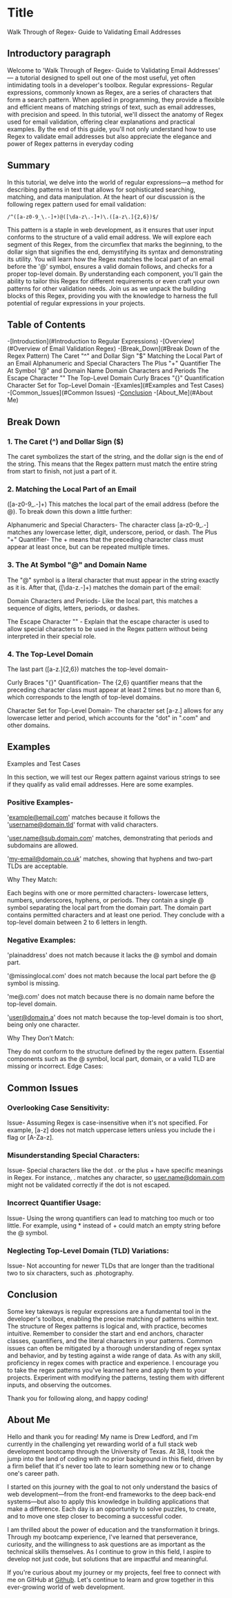 # Title 
Walk Through of Regex- Guide to Validating Email Addresses
## Introductory paragraph 
Welcome to 'Walk Through of Regex- Guide to Validating Email Addresses' — a tutorial designed to spell out one of the most useful, yet often intimidating tools in a developer's toolbox.
 Regular expressions- Regular expressions, commonly known as Regex, are a series of characters that form a search pattern. When applied in programming, they provide a flexible and efficient means of matching strings of text, such as email addresses, with precision and speed. In this tutorial, we'll dissect the anatomy of Regex used for email validation, offering clear explanations and practical examples. By the end of this guide, you'll not only understand how to use Regex to validate email addresses but also appreciate the elegance and power of Regex patterns in everyday coding

## Summary
In this tutorial, we delve into the world of regular expressions—a method for describing patterns in text that allows for sophisticated searching, matching, and data manipulation. At the heart of our discussion is the following regex pattern used for email validation:

```Regex-
/^([a-z0-9_\.-]+)@([\da-z\.-]+)\.([a-z\.]{2,6})$/
```

This pattern is a staple in web development, as it ensures that user input conforms to the structure of a valid email address. We will explore each segment of this Regex, from the circumflex that marks the beginning, to the dollar sign that signifies the end, demystifying its syntax and demonstrating its utility. You will learn how the Regex matches the local part of an email before the '@' symbol, ensures a valid domain follows, and checks for a proper top-level domain. By understanding each component, you'll gain the ability to tailor this Regex for different requirements or even craft your own patterns for other validation needs. Join us as we unpack the building blocks of this Regex, providing you with the knowledge to harness the full potential of regular expressions in your projects.

## Table of Contents

-[Introduction](#Introduction to Regular Expressions)
-[Overview](#Overview of Email Validation Regex)
-[Break_Down](#Break Down of the Regex Pattern)
   The Caret "^" and Dollar Sign "$"
   Matching the Local Part of an Email
      Alphanumeric and Special Characters
      The Plus "+" Quantifier
   The At Symbol "@" and Domain Name
      Domain Characters and Periods
      The Escape Character "\"
   The Top-Level Domain
      Curly Braces "{}" Quantification
      Character Set for Top-Level Domain
-[Examles](#Examples and Test Cases)
-[Common_Issues](#Common Issues)
-[Conclusion](#Conclusion)
-[About_Me](#About Me)


## Break Down
### 1. The Caret (^) and Dollar Sign ($)

The caret symbolizes the start of the string, and the dollar sign is the end of the string. This means that the Regex pattern must match the entire string from start to finish, not just a part of it.

### 2. Matching the Local Part of an Email

([a-z0-9_\.-]+) This matches the local part of the email address (before the @). To break down this down a little further:

Alphanumeric and Special Characters- The character class [a-z0-9_\.-] matches any lowercase letter, digit, underscore, period, or dash.
The Plus "+" Quantifier- The + means that the preceding character class must appear at least once, but can be repeated multiple times.

### 3. The At Symbol "@" and Domain Name

The "@" symbol is a literal character that must appear in the string exactly as it is. After that, ([\da-z\.-]+) matches the domain part of the email:

Domain Characters and Periods- Like the local part, this matches a sequence of digits, letters, periods, or dashes.

The Escape Character "\" - Explain that the escape character is used to allow special characters to be used in the Regex pattern without being interpreted in their special role.

### 4. The Top-Level Domain

The last part ([a-z\.]{2,6}) matches the top-level domain-

Curly Braces "{}" Quantification- The {2,6} quantifier means that the preceding character class must appear at least 2 times but no more than 6, which corresponds to the length of top-level domains.

Character Set for Top-Level Domain- The character set [a-z\.] allows for any lowercase letter and period, which accounts for the "dot" in ".com" and other domains.

## Examples

Examples and Test Cases

In this section, we will test our Regex pattern against various strings to see if they qualify as valid email addresses. Here are some examples.

### Positive Examples-

'example@email.com' matches because it follows the 'username@domain.tld' format with valid characters.

'user.name@sub.domain.com' matches, demonstrating that periods and subdomains are allowed.

'my-email@domain.co.uk' matches, showing that hyphens and two-part TLDs are acceptable.

Why They Match:

Each begins with one or more permitted characters- lowercase letters, numbers, underscores, hyphens, or periods.
They contain a single @ symbol separating the local part from the domain part.
The domain part contains permitted characters and at least one period.
They conclude with a top-level domain between 2 to 6 letters in length.

### Negative Examples:

'plainaddress' does not match because it lacks the @ symbol and domain part.

'@missinglocal.com' does not match because the local part before the @ symbol is missing.

'me@.com' does not match because there is no domain name before the top-level domain.

'user@domain.a' does not match because the top-level domain is too short, being only one character.

Why They Don’t Match:

They do not conform to the structure defined by the regex pattern.
Essential components such as the @ symbol, local part, domain, or a valid TLD are missing or incorrect.
Edge Cases:

## Common Issues

### Overlooking Case Sensitivity:

Issue- Assuming Regex is case-insensitive when it's not specified. For example, [a-z] does not match uppercase letters unless you include the i flag or [A-Za-z].

### Misunderstanding Special Characters:

Issue- Special characters like the dot . or the plus + have specific meanings in Regex. For instance, . matches any character, so user.name@domain.com might not be validated correctly if the dot is not escaped.

### Incorrect Quantifier Usage:

Issue- Using the wrong quantifiers can lead to matching too much or too little. For example, using * instead of + could match an empty string before the @ symbol.

### Neglecting Top-Level Domain (TLD) Variations:

Issue- Not accounting for newer TLDs that are longer than the traditional two to six characters, such as .photography.

## Conclusion

Some key takeways  is regular expressions are a fundamental tool in the developer's toolbox, enabling the precise matching of patterns within text.
The structure of Regex patterns is logical and, with practice, becomes intuitive. Remember to consider the start and end anchors, character classes, quantifiers, and the literal characters in your patterns.
Common issues can often be mitigated by a thorough understanding of regex syntax and behavior, and by testing against a wide range of data.
As with any skill, proficiency in regex comes with practice and experience. I encourage you to take the regex patterns you've learned here and apply them to your projects. Experiment with modifying the patterns, testing them with different inputs, and observing the outcomes.

Thank you for following along, and happy coding!


## About Me

Hello and thank you for reading! My name is Drew Ledford, and I'm currently in the challenging yet rewarding world of a full stack web development bootcamp through the University of Texas. At 38, I took the jump into the land of coding with no prior background in this field, driven by a firm belief that it's never too late to learn something new or to change one's career path.

I started on this journey with the goal to not only understand the basics  of web development—from the front-end frameworks to the deep back-end systems—but also to apply this knowledge in building applications that make a difference. Each day is an opportunity to solve puzzles, to create, and to move one step closer to becoming a successful coder.

I am thrilled about the power of education and the transformation it brings. Through my bootcamp experience, I've learned that perseverance, curiosity, and the willingness to ask questions are as important as the technical skills themselves. As I continue to grow in this field, I aspire to develop not just code, but solutions that are impactful and meaningful.

If you're curious about my journey or my projects, feel free to connect with me on GitHub at [Github](https://github.com/Drew-Odinson). Let's continue to learn and grow together in this ever-growing world of web development.